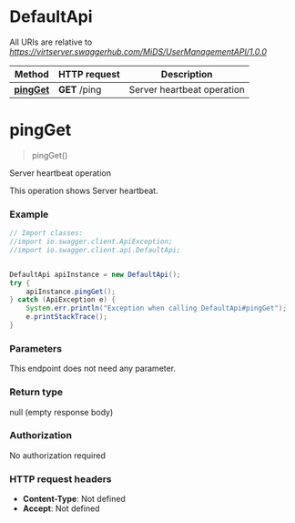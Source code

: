 # DefaultApi

All URIs are relative to *https://virtserver.swaggerhub.com/MiDS/UserManagementAPI/1.0.0*

Method | HTTP request | Description
------------- | ------------- | -------------
[**pingGet**](DefaultApi.md#pingGet) | **GET** /ping | Server heartbeat operation

<a name="pingGet"></a>
# **pingGet**
> pingGet()

Server heartbeat operation

This operation shows Server heartbeat.

### Example
```java
// Import classes:
//import io.swagger.client.ApiException;
//import io.swagger.client.api.DefaultApi;


DefaultApi apiInstance = new DefaultApi();
try {
    apiInstance.pingGet();
} catch (ApiException e) {
    System.err.println("Exception when calling DefaultApi#pingGet");
    e.printStackTrace();
}
```

### Parameters
This endpoint does not need any parameter.

### Return type

null (empty response body)

### Authorization

No authorization required

### HTTP request headers

 - **Content-Type**: Not defined
 - **Accept**: Not defined

